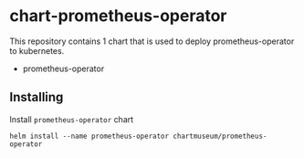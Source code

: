 # chart-prometheus-operator
This repository contains 1 chart that is used to deploy prometheus-operator to kubernetes.
- prometheus-operator

## Installing
Install `prometheus-operator` chart
```
helm install --name prometheus-operator chartmuseum/prometheus-operator
